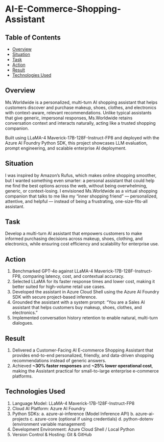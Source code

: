 # AI-E-Commerce-Shopping-Assistant

## Table of Contents

- [Overview](#overview)
- [Situation](#situation)
- [Task](#task)
- [Action](#action)
- [Result](#results)    
- [Technologies Used](#technologies-used)  

## Overview

Ms.Worldwide is a personalized, multi-turn AI shopping assistant that helps customers discover and purchase makeup, shoes, clothes, and electronics with context-aware, relevant recommendations. Unlike typical assistants that give generic, impersonal responses, Ms.Worldwide retains conversation context and interacts naturally, acting like a trusted shopping companion.

Built using LLaMA-4 Maverick-17B-128F-Instruct-FP8 and deployed with the Azure AI Foundry Python SDK, this project showcases LLM evaluation, prompt engineering, and scalable enterprise AI deployment.

## Situation

I was inspired by Amazon’s Rufus, which makes online shopping smoother, but I wanted something even smarter: a personal assistant that could help me find the best options across the web, without being overwhelming, generic, or context-losing. I envisioned Ms.Worldwide as a virtual shopping companion that talks to me like my “inner shopping friend” — personalized, attentive, and helpful — instead of being a frustrating, one-size-fits-all assistant.

## Task 

Develop a multi-turn AI assistant that empowers customers to make informed purchasing decisions across makeup, shoes, clothing, and electronics, while ensuring cost efficiency and scalability for enterprise use.

## Action

1. Benchmarked GPT-4o against LLaMA-4 Maverick-17B-128F-Instruct-FP8, comparing latency, cost, and contextual accuracy.
2. Selected LLaMA for its faster response times and lower cost, making it better suited for high-volume retail use cases.
3. Developed the assistant in Azure Cloud Shell using the Azure AI Foundry SDK with secure project-based inference.
4. Grounded the assistant with a system prompt:
“You are a Sales AI assistant that helps customers buy makeup, shoes, clothes, and electronics.”
5. Implemented conversation history retention to enable natural, multi-turn dialogues.


## Result

1. Delivered a Customer-Facing AI E-commerce Shopping Assistant that provides end-to-end personalized, friendly, and data-driven shopping recommendations instead of generic answers.
2. Achieved **~30% faster responses** and **~25% lower operational cost**, making the Assistant practical for small-to-large enterprise e-commerce platforms.


## Technologies Used

1. Language Model: LLaMA-4 Maverick-17B-128F-Instruct-FP8
2. Cloud AI Platform: Azure AI Foundry
3. Python SDKs:
    a. azure-ai-inference (Model Inference API)
    b. azure-ai-projects
    c. azure-core (optional if using credentials)
    d. python-dotenv (environment variable management)
4. Development Environment: Azure Cloud Shell / Local Python
5. Version Control & Hosting: Git & GitHub
